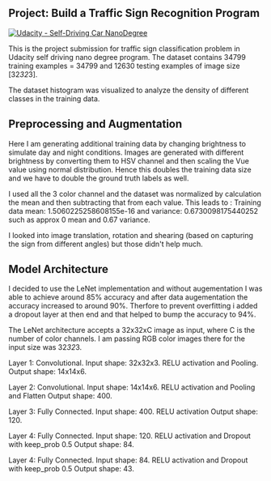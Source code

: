 ## Project: Build a Traffic Sign Recognition Program
[![Udacity - Self-Driving Car NanoDegree](https://s3.amazonaws.com/udacity-sdc/github/shield-carnd.svg)](http://www.udacity.com/drive)

This is the project submission for traffic sign classification problem in Udacity self driving nano degree program. The dataset contains 34799 training examples = 34799 and 12630 testing examples of image size [32*32*3].

The dataset histogram was visualized to analyze the density of different classes in the training data. 


## Preprocessing and Augmentation
Here I am generating additional training data by changing brightness to simulate day and night conditions.
Images are generated with different brightness by converting them to HSV channel and then scaling the Vue
value using normal distribution. Hence this doubles the training data size and we have to double the ground
truth labels as well.

I used all the 3 color channel and the dataset was normalized by calculation the mean and then subtracting that from each value. This leads to : Training data mean: 1.5060225258608155e-16 and variance: 0.6730098175440252 such as approx 0 mean and 0.67 variance.

I looked into image translation, rotation and shearing (based on capturing the sign from different angles) but those didn't help much.

## Model Architecture

I decided to use the LeNet implementation and without augementation I was able to achieve around 85% accuracy and after data augementation the accuracy increased to around 90%. Therfore to prevent overfitting i added a dropout layer at then end and that helped to bump the accuracy to 94%.


The LeNet architecture accepts a 32x32xC image as input, where C is the number of color channels. I am passing RGB color images there for the input size was 32*32*3.

Layer 1: Convolutional. 
Input shape: 32x32x3.
RELU activation and Pooling.
Output shape: 14x14x6.

Layer 2: Convolutional. 
Input shape: 14x14x6.
RELU activation and Pooling and Flatten
Output shape: 400.

Layer 3: Fully Connected. 
Input shape: 400.
RELU activation 
Output shape: 120.

Layer 4: Fully Connected. 
Input shape: 120.
RELU activation and Dropout with keep_prob 0.5
Output shape: 84.

Layer 4: Fully Connected. 
Input shape: 84.
RELU activation and Dropout with keep_prob 0.5
Output shape: 43.

